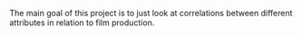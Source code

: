The main goal of this project is to just look at correlations between different attributes in relation to film production.
